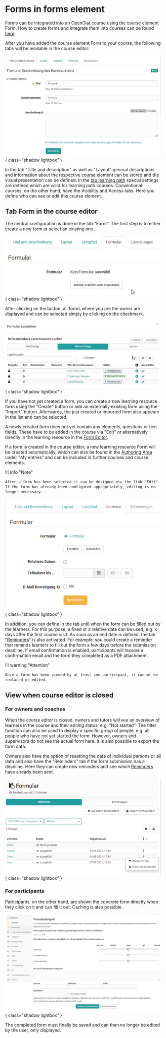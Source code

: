 # Forms in forms element

Forms can be integrated into an OpenOlat course using the course element Form. How to create forms and integrate them into courses can be found [here](Three_Steps_to_your_Form.md).

After you have added the course element Form to your course, the following tabs will be available in the course editor:

![Form Tabs](assets/Formular_Tabs1.jpg){ class="shadow lightbox" }

In the tab "Title and description" as well as "Layout" general descriptions and information about the respective course element can be stored and the visual presentation can be defined. In the [tab learning path](../course_create/Learning_path_course_-_Course_editor.md) special settings are defined which are valid for learning path courses. Conventional courses, on the other hand, have the Visibility and Access tabs. Here you define who can see or edit this course element.

## Tab Form in the course editor

The central configuration is done in the tab "Form". The first step is to either create a new form or select an existing one.

![Select form](assets/Formular_waehlen.jpg){ class="shadow lightbox" }

After clicking on the button, all forms where you are the owner are displayed and can be selected simply by clicking on the checkmark.

![Form selection dialog](assets/Formular_auswahlmenue1.jpg){ class="shadow lightbox" }

If you have not yet created a form, you can create a new learning resource form using the "Create" button or add an externally existing form using the "Import" button. Afterwards, the just created or imported form also appears in the list and can be selected.

A newly created form does not yet contain any elements, questions or text fields. These have to be added in the course via "Edit" or alternatively directly in the learning resource in the [Form Editor](../forms/Form_editor_Questionnaire_editor.md).

If a form is created in the course editor, a new learning resource Form will be created automatically, which can also be found in the [Authoring Area](../authoring/index.de.md) under "My entries" and can be included in further courses and course elements.

!!! info "Note"

    After a form has been selected it can be designed via the link "Edit". If the form has already been configured appropriately, editing is no longer necessary.

![Form Configuration](assets/Formular_Tab2.png){ class="shadow lightbox" }

In addition, you can define in the tab until when the form can be filled out by the learners. For this purpose, a fixed or a relative date can be used, e.g. x days after the first course visit. As soon as an end date is defined, the tab "[Reminders](../course_operation/Course_Reminders.md)" is also activated. For example, you could create a reminder that reminds learners to fill out the form a few days before the submission deadline. If email confirmation is enabled, participants will receive a confirmation email and the form they completed as a PDF attachment.

!!! warning "Attention"

    Once a form has been viewed by at least one participant, it cannot be replaced or edited.

## View when course editor is closed

### For owners and coaches

When the course editor is closed, owners and tutors will see an overview of learners in the course and their editing status, e.g. "Not started". The filter function can also be used to display a specific group of people, e.g. all people who have not yet started the form. However, owners and supervisors do not see the actual form here. It is also possible to export the form data.

Owners also have the option of resetting the data of individual persons or all data and also have the "Reminders" tab if the form submission has a deadline. Here they can create new reminders and see which [Reminders](../course_operation/Course_Reminders.md) have already been sent.

![Form participant list](assets/Fromular_kursrun.png){ class="shadow lightbox" }

### For participants

Participants, on the other hand, are shown the concrete form directly when they click on it and can fill it out. Caching is also possible.

![Form course run example](assets/Formular_Beispiel_Kurs.jpg){ class="shadow lightbox" }

The completed form must finally be saved and can then no longer be edited by the user, only displayed.
